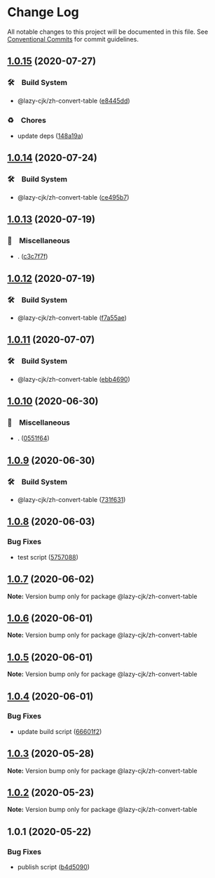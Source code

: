# Change Log

All notable changes to this project will be documented in this file.
See [Conventional Commits](https://conventionalcommits.org) for commit guidelines.

## [1.0.15](https://github.com/bluelovers/ws-regexp/compare/@lazy-cjk/zh-convert-table@1.0.14...@lazy-cjk/zh-convert-table@1.0.15) (2020-07-27)


### 🛠　Build System

* @lazy-cjk/zh-convert-table ([e8445dd](https://github.com/bluelovers/ws-regexp/commit/e8445dd3e6e4802ba3d79a232d6d63c95b4f5dd3))


### ♻️　Chores

* update deps ([148a19a](https://github.com/bluelovers/ws-regexp/commit/148a19aa80c8d55d7dd28d403e81acd939cc3c7e))





## [1.0.14](https://github.com/bluelovers/ws-regexp/compare/@lazy-cjk/zh-convert-table@1.0.13...@lazy-cjk/zh-convert-table@1.0.14) (2020-07-24)


### 🛠　Build System

* @lazy-cjk/zh-convert-table ([ce495b7](https://github.com/bluelovers/ws-regexp/commit/ce495b717f916b2d3de7a7fddba2ce50fe1c0eaf))





## [1.0.13](https://github.com/bluelovers/ws-regexp/compare/@lazy-cjk/zh-convert-table@1.0.12...@lazy-cjk/zh-convert-table@1.0.13) (2020-07-19)


### 🔖　Miscellaneous

* . ([c3c7f7f](https://github.com/bluelovers/ws-regexp/commit/c3c7f7fc30adc9cd3fc116cc5cf11a0cc0911e16))





## [1.0.12](https://github.com/bluelovers/ws-regexp/compare/@lazy-cjk/zh-convert-table@1.0.11...@lazy-cjk/zh-convert-table@1.0.12) (2020-07-19)


### 🛠　Build System

* @lazy-cjk/zh-convert-table ([f7a55ae](https://github.com/bluelovers/ws-regexp/commit/f7a55ae0755c1aaeb2af6da7797b1ec3b8d1e4cd))





## [1.0.11](https://github.com/bluelovers/ws-regexp/compare/@lazy-cjk/zh-convert-table@1.0.10...@lazy-cjk/zh-convert-table@1.0.11) (2020-07-07)


### 🛠　Build System

* @lazy-cjk/zh-convert-table ([ebb4690](https://github.com/bluelovers/ws-regexp/commit/ebb469036054c6ad9e59d4c6c310533454a7bdb7))





## [1.0.10](https://github.com/bluelovers/ws-regexp/compare/@lazy-cjk/zh-convert-table@1.0.9...@lazy-cjk/zh-convert-table@1.0.10) (2020-06-30)


### 🔖　Miscellaneous

* . ([0551f64](https://github.com/bluelovers/ws-regexp/commit/0551f64ad78a7c512f503f2c11ab5e0973af7a1f))





## [1.0.9](https://github.com/bluelovers/ws-regexp/compare/@lazy-cjk/zh-convert-table@1.0.8...@lazy-cjk/zh-convert-table@1.0.9) (2020-06-30)


### 🛠　Build System

* @lazy-cjk/zh-convert-table ([731f631](https://github.com/bluelovers/ws-regexp/commit/731f63157d188ec8a1a8e48174d6700378361e37))





## [1.0.8](https://github.com/bluelovers/ws-regexp/compare/@lazy-cjk/zh-convert-table@1.0.7...@lazy-cjk/zh-convert-table@1.0.8) (2020-06-03)


### Bug Fixes

* test script ([5757088](https://github.com/bluelovers/ws-regexp/commit/5757088c39c2fac8e63562b1e63ca93f5a925565))





## [1.0.7](https://github.com/bluelovers/ws-regexp/compare/@lazy-cjk/zh-convert-table@1.0.6...@lazy-cjk/zh-convert-table@1.0.7) (2020-06-02)

**Note:** Version bump only for package @lazy-cjk/zh-convert-table





## [1.0.6](https://github.com/bluelovers/ws-regexp/compare/@lazy-cjk/zh-convert-table@1.0.5...@lazy-cjk/zh-convert-table@1.0.6) (2020-06-01)

**Note:** Version bump only for package @lazy-cjk/zh-convert-table





## [1.0.5](https://github.com/bluelovers/ws-regexp/compare/@lazy-cjk/zh-convert-table@1.0.4...@lazy-cjk/zh-convert-table@1.0.5) (2020-06-01)

**Note:** Version bump only for package @lazy-cjk/zh-convert-table





## [1.0.4](https://github.com/bluelovers/ws-regexp/compare/@lazy-cjk/zh-convert-table@1.0.3...@lazy-cjk/zh-convert-table@1.0.4) (2020-06-01)


### Bug Fixes

* update build script ([66601f2](https://github.com/bluelovers/ws-regexp/commit/66601f232b791450182086dd2da8f731144b0661))





## [1.0.3](https://github.com/bluelovers/ws-regexp/compare/@lazy-cjk/zh-convert-table@1.0.2...@lazy-cjk/zh-convert-table@1.0.3) (2020-05-28)

**Note:** Version bump only for package @lazy-cjk/zh-convert-table





## [1.0.2](https://github.com/bluelovers/ws-regexp/compare/@lazy-cjk/zh-convert-table@1.0.1...@lazy-cjk/zh-convert-table@1.0.2) (2020-05-23)

**Note:** Version bump only for package @lazy-cjk/zh-convert-table





## 1.0.1 (2020-05-22)


### Bug Fixes

* publish script ([b4d5090](https://github.com/bluelovers/ws-regexp/commit/b4d5090381ea5eb48635f497f925119394194c44))
